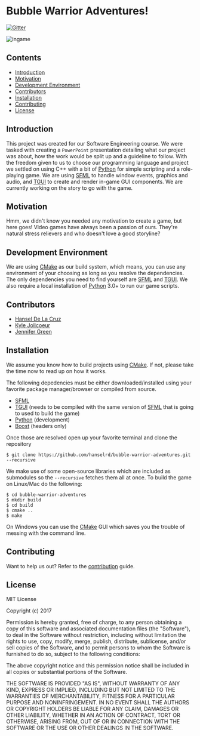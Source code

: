 # Bubble Warrior Adventures!

[![Gitter](https://badges.gitter.im/bubble-warrior-adventures/Lobby.svg)](https://gitter.im/bubble-warrior-adventures/Lobby?utm_source=badge&utm_medium=badge&utm_campaign=pr-badge&utm_content=badge)

![ingame](assets/ingame.png)

## Contents

- [Introduction](#introduction)
- [Motivation](#motivation)
- [Development Environment](#development-environment)
- [Contributors](#contributors)
- [Installation](#installation)
- [Contributing](#contributing)
- [License](#license)

## Introduction

This project was created for our Software Engineering course. We were tasked with
creating a `PowerPoint` presentation detailing what our project was about,
how the work would be split up and a guideline to follow. With the freedom given
to us to choose our programming language and project we settled on using C++ with a
bit of [Python](https://www.python.org) for simple scripting and a
role-playing game. We are using [SFML](http://www.sfml-dev.org/index.php)
to handle window events, graphics and audio, and [TGUI](https://tgui.eu) to
create and render in-game GUI components. We are currently working on the story
to go with the game.

## Motivation

Hmm, we didn't know you needed any motivation to create a game, but here goes!
Video games have always been a passion of ours. They're natural stress relievers
and who doesn't love a good storyline?

## Development Environment

We are using [CMake](https://cmake.org) as our build system, which means, you can use
any environment of your choosing as long as you resolve the dependencies.
The only dependencies you need to find yourself are [SFML](http://www.sfml-dev.org/index.php)
and [TGUI](https://tgui.eu). We also require a local installation of [Python](https://www.python.org) 3.0+
to run our game scripts.

## Contributors

- [Hansel De La Cruz](https://github.com/hanselrd)
- [Kyle Jolicoeur](https://github.com/kjolicoeur)
- [Jennifer Green](https://github.com/goldenapplepie)

## Installation

We assume you know how to build projects using [CMake](https://cmake.org). If not, please take the time now to read
up on how it works.

The following depedencies must be either downloaded/installed using your favorite package manager/browser or compiled
from source.

- [SFML](http://www.sfml-dev.org/index.php)
- [TGUI](https://tgui.eu) (needs to be compiled with the same version of [SFML](http://www.sfml-dev.org/index.php) that is going to used to build the game)
- [Python](https://www.python.org) (development)
- [Boost](https://boost.org/) (headers only)

Once those are resolved open up your favorite terminal and clone the repository

```
$ git clone https://github.com/hanselrd/bubble-warrior-adventures.git --recursive
```

We make use of some open-source libraries which are included as submodules so the `--recursive` fetches them all at once.
To build the game on Linux/Mac do the following:

```
$ cd bubble-warrior-adventures
$ mkdir build
$ cd build
$ cmake ..
$ make
```

On Windows you can use the [CMake](https://cmake.org) GUI which saves you the trouble of messing with the command line.

## Contributing

Want to help us out? Refer to the
[contribution](CONTRIBUTING.md)
guide.

## License

MIT License

Copyright (c) 2017

Permission is hereby granted, free of charge, to any person obtaining a copy
of this software and associated documentation files (the "Software"), to deal
in the Software without restriction, including without limitation the rights
to use, copy, modify, merge, publish, distribute, sublicense, and/or sell
copies of the Software, and to permit persons to whom the Software is
furnished to do so, subject to the following conditions:

The above copyright notice and this permission notice shall be included in all
copies or substantial portions of the Software.

THE SOFTWARE IS PROVIDED "AS IS", WITHOUT WARRANTY OF ANY KIND, EXPRESS OR
IMPLIED, INCLUDING BUT NOT LIMITED TO THE WARRANTIES OF MERCHANTABILITY,
FITNESS FOR A PARTICULAR PURPOSE AND NONINFRINGEMENT. IN NO EVENT SHALL THE
AUTHORS OR COPYRIGHT HOLDERS BE LIABLE FOR ANY CLAIM, DAMAGES OR OTHER
LIABILITY, WHETHER IN AN ACTION OF CONTRACT, TORT OR OTHERWISE, ARISING FROM,
OUT OF OR IN CONNECTION WITH THE SOFTWARE OR THE USE OR OTHER DEALINGS IN THE
SOFTWARE.
